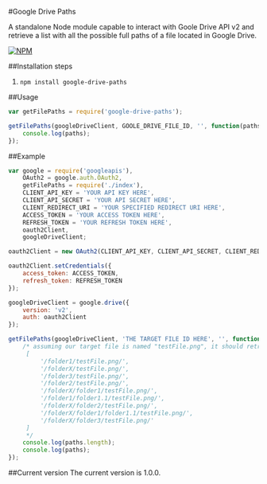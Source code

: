 #Google Drive Paths

A standalone Node module capable to interact with Goole Drive API v2 and retrieve a list with all the possible full paths of a file located in Google Drive.

[![NPM](https://nodei.co/npm/google-drive-paths.png)](https://nodei.co/npm/google-drive-paths/)

##Installation steps
1. `npm install google-drive-paths`


##Usage
```javascript
var getFilePaths = require('google-drive-paths');

getFilePaths(googleDriveClient, GOOLE_DRIVE_FILE_ID, '', function(paths) {
    console.log(paths);
});
```

##Example
```javascript
var google = require('googleapis'),
	OAuth2 = google.auth.OAuth2,
	getFilePaths = require('./index'),
	CLIENT_API_KEY = 'YOUR API KEY HERE',
	CLIENT_API_SECRET = 'YOUR API SECRET HERE',
	CLIENT_REDIRECT_URI = 'YOUR SPECIFIED REDIRECT URI HERE',
	ACCESS_TOKEN = 'YOUR ACCESS TOKEN HERE',
	REFRESH_TOKEN = 'YOUR REFRESH TOKEN HERE',
	oauth2Client,
	googleDriveClient;

oauth2Client = new OAuth2(CLIENT_API_KEY, CLIENT_API_SECRET, CLIENT_REDIRECT_URI);

oauth2Client.setCredentials({
	access_token: ACCESS_TOKEN,
	refresh_token: REFRESH_TOKEN
});

googleDriveClient = google.drive({
	version: 'v2',
	auth: oauth2Client
});

getFilePaths(googleDriveClient, 'THE TARGET FILE ID HERE', '', function(paths) {
	/* assuming our target file is named "testFile.png", it should retrieve all paths and output something like this:
	 [
		 '/folder1/testFile.png/',
		 '/folderX/testFile.png/',
		 '/folder3/testFile.png/',
		 '/folder2/testFile.png/',
		 '/folderX/folder1/testFile.png/',
		 '/folder1/folder1.1/testFile.png/',
		 '/folderX/folder2/testFile.png/',
		 '/folderX/folder1/folder1.1/testFile.png/',
		 '/folderX/folder3/testFile.png/'
	 ]
	 */
	console.log(paths.length);
	console.log(paths);
});
```

##Current version
The current version is 1.0.0.